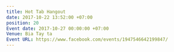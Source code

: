 ```yaml
---
title: Hot Tab Hangout
date: 2017-10-22 13:52:00 +07:00
position: 20
Event date: 2017-10-27 00:00:00 +07:00
Venue: Bia Tay ta
Event URL: https://www.facebook.com/events/1947546642199847/
---
```


